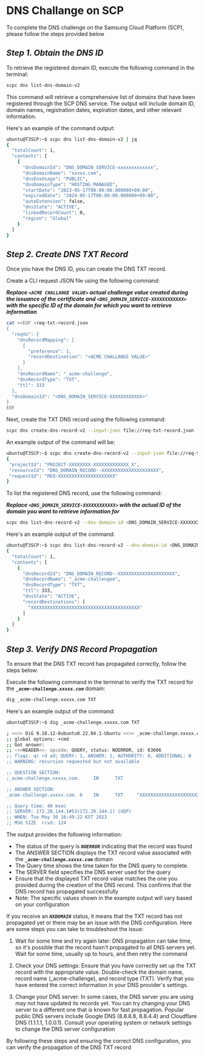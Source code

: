# DNS Challange on SCP

To complete the DNS challenge on the Samsung Cloud Platform (SCP), please follow the steps provided below

## ***Step 1. Obtain the DNS ID***

To retrieve the registered domain ID, execute the following command in the terminal:

```Bash
scpc dns list-dns-domain-v2
```

This command will retrieve a comprehensive list of domains that have been registered through the SCP DNS service. The output will include domain ID, domain names, registration dates, expiration dates, and other relevant information.

Here's an example of the command output:

```Bash
ubuntu@T3SCP:~$ scpc dns list-dns-domain-v2 | jq
{
  "totalCount": 1,
  "contents": [
    {
      "dnsDomainId": "DNS_DOMAIN_SERVICE-xxxxxxxxxxxxx",
      "dnsDomainName": "xxxxx.com",
      "dnsEnvUsage": "PUBLIC",
      "dnsDomainType": "HOSTING_MANAGED",
      "startDate": "2023-05-17T00:00:00.000000+09:00",
      "expiredDate": "2024-05-17T00:00:00.000000+09:00",
      "autoExtension": false,
      "dnsState": "ACTIVE",
      "linkedRecordCount": 0,
      "region": "Global"
    }
  ]
}
```

## ***Step 2. Create DNS TXT Record***

Once you have the DNS ID, you can create the DNS TXT record.

Create a CLI request JSON file using the following command:

***Replace `<ACME CHALLANGE VALUE>` actual challenge value created during the issuance of the certificate and `<DNS_DOMAIN_SERVICE-XXXXXXXXXXXX>` with the specific ID of the domain for which you want to retrieve information***

```Bash
cat <<EOF >req-txt-record.json
{
  "reqVo": {
    "dnsRecordMapping": [
      {
        "preference": 1,
        "recordDestination": "<ACME CHALLANGE VALUE>"
      }
    ],
    "dnsRecordName": "_acme-challenge",
    "dnsRecordType": "TXT",
    "ttl": 333
  },
  "dnsDomainId": "<DNS_DOMAIN_SERVICE-XXXXXXXXXXXX>"
}
EOF
```

Next, create the TXT DNS record using the following command:

```Bash
scpc dns create-dns-record-v2 --input-json file://req-txt-record.json
```

An example output of the command will be:

```Bash
ubuntu@T3SCP:~$ scpc dns create-dns-record-v2 --input-json file://req-txt-record.json | jq
{
 "projectId": "PROJECT-XXXXXXXX-XXXXXXXXXXXXX_X",
 "resourceId": "DNS_DOMAIN_RECORD--XXXXXXXXXXXXXXXXXXXXX",
 "requestId": "REQ-XXXXXXXXXXXXXXXXXXXXX"
}
```

To list the registered DNS record, use the following command:

***Replace `<DNS_DOMAIN_SERVICE-XXXXXXXXXXXX>` with the actual ID of the domain you want to retrieve information for***

```Bash
scpc dns list-dns-record-v2 --dns-domain-id <DNS_DOMAIN_SERVICE-XXXXXXXXXXXX>
```

Here's an example output of the command:

```Bash
ubuntu@T3SCP:~$ scpc dns list-dns-record-v2 --dns-domain-id <DNS_DOMAIN_SERVICE-XXXXXXXXXXXX> | jq
{
  "totalCount": 1,
  "contents": [
    {
      "dnsRecordId": "DNS_DOMAIN_RECORD--XXXXXXXXXXXXXXXXXXXXX",
      "dnsRecordName": "_acme-challengee",
      "dnsRecordType": "TXT",
      "ttl": 333,
      "dnsState": "ACTIVE",
      "recordDestinations": [
        "XXXXXXXXXXXXXXXXXXXXXXXXXXXXXXXXXXXXXXXX"
      ]
    }
  ]
}
```

## ***Step 3. Verify DNS Record Propagation***

To ensure that the DNS TXT record has propagated correctly, follow the steps below:

Execute the following command in the terminal to verify the TXT record for the ***`_acme-challenge.xxxxx.com`*** domain:

```Bash
dig _acme-challenge.xxxxx.com TXT
```

Here's an example output of the command:

```Bash
ubuntu@T3SCP:~$ dig _acme-challenge.xxxxx.com TXT

; <<>> DiG 9.18.12-0ubuntu0.22.04.1-Ubuntu <<>> _acme-challenge.xxxxx.com TXT
;; global options: +cmd
;; Got answer:
;; ->>HEADER<<- opcode: QUERY, status: NOERROR, id: 63606
;; flags: qr rd ad; QUERY: 1, ANSWER: 1, AUTHORITY: 0, ADDITIONAL: 0
;; WARNING: recursion requested but not available

;; QUESTION SECTION:
;_acme-challenge.xxxxx.com.     IN      TXT

;; ANSWER SECTION:
_acme-challenge.xxxxx.com. 0    IN      TXT     "XXXXXXXXXXXXXXXXXXXXXXXXXXXXXXXXXXXXXXXX"

;; Query time: 40 msec
;; SERVER: 172.20.144.1#53(172.20.144.1) (UDP)
;; WHEN: Tue May 30 16:49:22 KST 2023
;; MSG SIZE  rcvd: 124
```

The output provides the following information:

- The status of the query is ***`NOERROR`*** indicating that the record was found
- The ANSWER SECTION displays the TXT record value associated with the ***`_acme-challenge.xxxxx.com`*** domain
- The Query time shows the time taken for the DNS query to complete.
- The SERVER field specifies the DNS server used for the query
- Ensure that the displayed TXT record value matches the one you provided during the creation of the DNS record. This confirms that the DNS record has propagated successfully
- Note: The specific values shown in the example output will vary based on your configuration

If you receive an ***`NXDOMAIN`*** status, it means that the TXT record has not propagated yet or there may be an issue with the DNS configuration. Here are some steps you can take to troubleshoot the issue:

1. Wait for some time and try again later: DNS propagation can take time, so it's possible that the record hasn't propagated to all DNS servers yet. Wait for some time, usually up to hours, and then retry the command

2. Check your DNS settings: Ensure that you have correctly set up the TXT record with the appropriate value. Double-check the domain name, record name (_acme-challenge), and record type (TXT). Verify that you have entered the correct information in your DNS provider's settings.

3. Change your DNS server: In some cases, the DNS server you are using may not have updated its records yet. You can try changing your DNS server to a different one that is known for fast propagation. Popular public DNS servers include Google DNS (8.8.8.8, 8.8.4.4) and Cloudflare DNS (1.1.1.1, 1.0.0.1). Consult your operating system or network settings to change the DNS server configuration

By following these steps and ensuring the correct DNS configuration, you can verify the propagation of the DNS TXT record